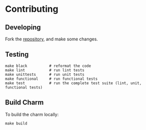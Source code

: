 # Contributing

## Developing

Fork the [repository](https://github.com/canonical/charm-prometheus-libvirt-exporter/),
and make some changes.

## Testing

```shell
make black          # reformat the code
make lint           # run lint tests
make unittests      # run unit tests
make functional     # run functional tests
make test           # run the complete test suite (lint, unit, functional tests)
```

## Build Charm

To build the charm locally:

```
make build
```
